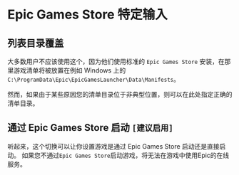 # Epic Games Store 特定输入

## 列表目录覆盖

大多数用户不应该使用这个，因为他们使用标准的 `Epic Games Store` 安装，在那里游戏清单将被放置在例如 Windows 上的 `C:\ProgramData\Epic\EpicGamesLauncher\Data\Manifests`。

然而，如果由于某些原因您的清单目录位于非典型位置，则可以在此处指定正确的清单目录。

## 通过 Epic Games Store 启动 `[建议启用]`

听起来，这个切换可以让你设置游戏是通过 Epic Games Store 启动还是直接启动。 如果您不通过`Epic Games Store`启动游戏，将无法在游戏中使用Epic的在线服务。
